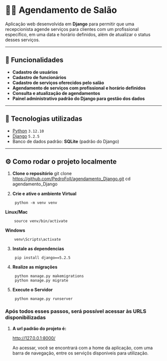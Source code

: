 # 💇‍♀️ Agendamento de Salão

Aplicação web desenvolvida em **Django** para permitir que uma recepcionista agende serviços para clientes com um profissional específico, em uma data e horário definidos, além de atualizar o status desses serviços.

---

## 📌 Funcionalidades

- **Cadastro de usuários**
- **Cadastro de funcionários**
- **Cadastro de serviços oferecidos pelo salão**
- **Agendamento de serviços com profissional e horário definidos**
- **Consulta e atualização de agendamentos**
- **Painel administrativo padrão do Django para gestão dos dados**

---

## 🚀 Tecnologias utilizadas

- [Python](https://www.python.org/) `3.12.10`
- [Django](https://www.djangoproject.com/) `5.2.5`
- Banco de dados padrão: **SQLite** (padrão do Django)


---

## ⚙️ Como rodar o projeto localmente

1. **Clone o repositório**
git clone https://github.com/PedroFoll/agendamento_Django.git
cd agendamento_Django

2. **Crie e ative o ambiente Virtual**

        python -m venv venv

**Linux/Mac**
    
        source venv/bin/activate
**Windows**

        venv\Scripts\activate

3. **Instale as dependencias**

        pip install django==5.2.5

4. **Realize as migrações**

        python manage.py makemigrations
        python manage.py migrate

5. **Execute o Servidor**

        python manage.py runserver

### Após todos esses passos, será possível acessar às URLS disponibilizadas

1. **A url padrão do projeto é:**

    http://127.0.0.1:8000/

    Ao acessar, você se encontrará com a home da aplicação, com uma barra de navegação, entre os serviçõs disponiveis para utilização.
